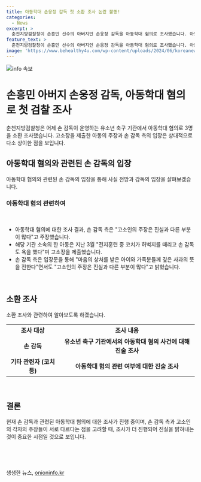 ```yaml
---
title: 아동학대 손웅정 감독 첫 소환 조사 논란 불똥!
categories:
  - News
excerpt: >
  춘천지방검찰청이 손흥민 선수의 아버지인 손웅정 감독을 아동학대 혐의로 조사했습니다. 아동학대 혐의로 손 감독과 코치 등 3명이 소환 조사를 받았는데, 이는 손 감독이 운영하는 유소년 축구 기관에서 발생한 사건과 관련된 것입니다. 지난 3월 아이 한 명이 코치와 손 감독에 대해 아동학대를 고소했으며, 손 감독 측은 사과의 뜻을 전하면서도 고소인의 주장은 진실과 다르다고 주장하고 있습니다.
feature_text: >
  춘천지방검찰청이 손흥민 선수의 아버지인 손웅정 감독을 아동학대 혐의로 조사했습니다. 아동학대 혐의로 손 감독과 코치 등 3명이 소환 조사를 받았는데, 이는 손 감독이 운영하는 유소년 축구 기관에서 발생한 사건과 관련된 것입니다. 지난 3월 아이 한 명이 코치와 손 감독에 대해 아동학대를 고소했으며, 손 감독 측은 사과의 뜻을 전하면서도 고소인의 주장은 진실과 다르다고 주장하고 있습니다.
image: 'https://www.behealthy4u.com/wp-content/uploads/2024/06/koreanews.jpg'
---
```


<p><img src="https://www.behealthy4u.com/wp-content/uploads/2024/06/koreanews.jpg" alt="info 속보" /></p>

<h1>손흥민 아버지 손웅정 감독, 아동학대 혐의로 첫 검찰 조사</h1>

<p data-ke-size="size16">춘천지방검찰청은 어제 손 감독이 운영하는 유소년 축구 기관에서 아동학대 혐의로 3명을 소환 조사했습니다. 고소장을 제출한 아동의 주장과 손 감독 측의 입장은 상대적으로 다소 상이한 점을 보입니다.</p>

<h2 data-ke-size="size26">아동학대 혐의와 관련된 손 감독의 입장</h2>

<p data-ke-size="size16">아동학대 혐의와 관련된 손 감독의 입장을 통해 사실 전망과 감독의 입장을 살펴보겠습니다.</p>

<h3>아동학대 혐의 관련하여</h3>

<p data-ke-size="size16">&nbsp;</p>

<ul>
  <li>아동학대 혐의에 대한 조사 결과, 손 감독 측은 "고소인의 주장은 진실과 다른 부분이 많다"고 주장했습니다.</li>
  <li>해당 기관 소속의 한 아동은 지난 3월 "전지훈련 중 코치가 허벅지를 때리고 손 감독도 욕을 했다"며 고소장을 제출했습니다.</li>
  <li>손 감독 측은 입장문을 통해 "마음의 상처를 받은 아이와 가족분들께 깊은 사과의 뜻을 전한다"면서도 "고소인의 주장은 진실과 다른 부분이 많다"고 밝혔습니다.</li>
</ul>

<p data-ke-size="size16">&nbsp;</p>

<h2>소환 조사</h2>

<p data-ke-size="size16">소환 조사와 관련하여 알아보도록 하겠습니다.</p>

<table>
    <tr>
        <td style="text-align: center; height: 17px;"><b>조사 대상</b></td>
        <td style="text-align: center; height: 17px;"><b>조사 내용</b></td>
    </tr>
    <tr>
        <td style="text-align: center; height: 17px;"><b>손 감독</b></td>
        <td style="text-align: center; height: 17px;"><b>유소년 축구 기관에서의 아동학대 혐의 사건에 대해 진술 조사</b></td>
    </tr>
    <tr>
        <td style="text-align: center; height: 17px;"><b>기타 관련자 (코치 등)</b></td>
        <td style="text-align: center; height: 17px;"><b>아동학대 혐의 관련 여부에 대한 진술 조사</b></td>
    </tr>
</table>

<p data-ke-size="size16">&nbsp;</p>

<h2>결론</h2>

<p data-ke-size="size16">현재 손 감독과 관련된 아동학대 혐의에 대한 조사가 진행 중이며, 손 감독 측과 고소인의 각자의 주장들이 서로 다르다는 점을 고려할 때, 조사가 더 진행되어 진실을 밝혀내는 것이 중요한 시점일 것으로 보입니다.</p>

<p data-ke-size="size16">&nbsp;</p>

<p data-ke-size="size16">&nbsp;</p>
생생한 뉴스, <a href="https://onioninfo.kr" rel="dofollow">onioninfo.kr</a>


